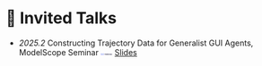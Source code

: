 # 💬 Invited Talks
- *2025.2* Constructing Trajectory Data for Generalist GUI Agents, ModelScope Seminar <img src='./images/logos/modelscope-logo.png' style='width: 1.5em;'> [Slides](./files/250210_GUI_Agents_ModelScope.pdf)